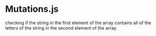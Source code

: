 # Mutations.js
checking  if the string in the first element of the array contains all of the letters of the string in the second element of the array.

